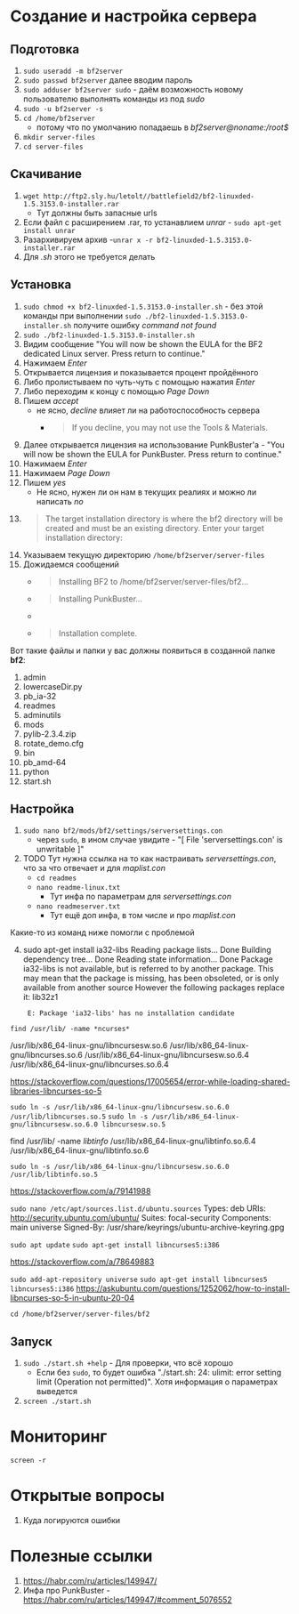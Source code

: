 # Создание и настройка сервера
## Подготовка
1. `sudo useradd -m bf2server`
2. `sudo passwd bf2server` далее вводим пароль
3. `sudo adduser bf2server sudo` - даём возможность новому пользователю выполнять команды из под _sudo_
4. `sudo -u bf2server -s`
5. `cd /home/bf2server`
    - потому что по умолчанию попадаешь в _bf2server@noname:/root$_
6. `mkdir server-files`
7. `cd server-files`
## Скачивание
1. `wget http://ftp2.sly.hu/letolt//battlefield2/bf2-linuxded-1.5.3153.0-installer.rar`
    - Тут должны быть запасные urls
10. Если файл с расширением .rar, то устанавлием _unrar_ - `sudo apt-get install unrar`
11. Разархивируем архив -`unrar x -r bf2-linuxded-1.5.3153.0-installer.rar`
12. Для _.sh_ этого не требуется делать
## Установка
1. `sudo chmod +x bf2-linuxded-1.5.3153.0-installer.sh` - без этой команды при выполнении `sudo ./bf2-linuxded-1.5.3153.0-installer.sh` получите ошибку _command not found_
15. `sudo ./bf2-linuxded-1.5.3153.0-installer.sh`
16. Видим сообщение "You will now be shown the EULA for the BF2 dedicated Linux server. Press return to continue."
17. Нажимаем _Enter_
12. Открывается лицензия и показывается процент пройдённого
13. Либо пролистываем по чуть-чуть с помощью нажатия _Enter_
14. Либо переходим к концу с помощью _Page Down_
15. Пишем _accept_
    - не ясно, _decline_ влияет ли на работоспособность сервера
        - > If you decline, you may not use the Tools & Materials.
16. Далее открывается лицензия на использование PunkBuster'a - "You will now be shown the EULA for PunkBuster. Press return to continue."
17. Нажимаем _Enter_
18. Нажимаем _Page Down_
19. Пишем _yes_
    - Не ясно, нужен ли он нам в текущих реалиях и можно ли написать _no_
20. > The target installation directory is where the bf2 directory will be created and must be an existing directory. Enter your target installation directory:
21. Указываем текущую директорию `/home/bf2server/server-files`
22. Дожидаемся сообщений
    - > Installing BF2 to /home/bf2server/server-files/bf2...
    - > Installing PunkBuster...
    - 
    - > Installation complete.



Вот такие файлы и папки у вас должны появиться в созданной папке **bf2**:
1. admin
2. lowercaseDir.py
3. pb_ia-32
4. readmes
5. adminutils
6. mods
7. pylib-2.3.4.zip
8. rotate_demo.cfg
9. bin
10. pb_amd-64
11. python
12. start.sh

## Настройка
1. `sudo nano bf2/mods/bf2/settings/serversettings.con`
    - через `sudo`, в ином случае увидите - "[ File 'serversettings.con' is unwritable ]"
2. TODO Тут нужна ссылка на то как настраивать _serversettings.con_, что за что отвечает и для _maplist.con_
    - `cd readmes`
    - `nano readme-linux.txt`
        - Тут инфа по параметрам для _serversettings.con_
    - `nano readmeserver.txt`
        - Тут ещё доп инфа, в том числе и про _maplist.con_
     
Какие-то из команд ниже помогли с проблемой

4. sudo apt-get install ia32-libs
        Reading package lists... Done
        Building dependency tree... Done
        Reading state information... Done
        Package ia32-libs is not available, but is referred to by another package.
        This may mean that the package is missing, has been obsoleted, or
        is only available from another source
        However the following packages replace it:
          lib32z1
        
        E: Package 'ia32-libs' has no installation candidate

`find /usr/lib/ -name *ncurses*`

/usr/lib/x86_64-linux-gnu/libncursesw.so.6
/usr/lib/x86_64-linux-gnu/libncurses.so.6
/usr/lib/x86_64-linux-gnu/libncursesw.so.6.4
/usr/lib/x86_64-linux-gnu/libncurses.so.6.4


https://stackoverflow.com/questions/17005654/error-while-loading-shared-libraries-libncurses-so-5

`sudo ln -s /usr/lib/x86_64-linux-gnu/libncursesw.so.6.0 /usr/lib/libncurses.so.5`
`sudo ln -s /usr/lib/x86_64-linux-gnu/libncursesw.so.6.0 libncursesw.so.5`


find /usr/lib/ -name *libtinfo*
/usr/lib/x86_64-linux-gnu/libtinfo.so.6.4
/usr/lib/x86_64-linux-gnu/libtinfo.so.6

`sudo ln -s /usr/lib/x86_64-linux-gnu/libncursesw.so.6.0 /usr/lib/libtinfo.so.5`


https://stackoverflow.com/a/79141988

`sudo nano /etc/apt/sources.list.d/ubuntu.sources`
    Types: deb
    URIs: http://security.ubuntu.com/ubuntu/
    Suites: focal-security
    Components: main universe
    Signed-By: /usr/share/keyrings/ubuntu-archive-keyring.gpg


`sudo apt update`
`sudo apt-get install libncurses5:i386`

https://stackoverflow.com/a/78649883

`sudo add-apt-repository universe`
`sudo apt-get install libncurses5 libncurses5:i386`
https://askubuntu.com/questions/1252062/how-to-install-libncurses-so-5-in-ubuntu-20-04


`cd /home/bf2server/server-files/bf2`


## Запуск
1. `sudo ./start.sh +help` - Для проверки, что всё хорошо
    - Если без `sudo`, то будет ошибка "./start.sh: 24: ulimit: error setting limit (Operation not permitted)". Хотя информация о параметрах выведется
2. `screen ./start.sh`

# Мониторинг
`screen -r`

# Открытые вопросы
1. Куда логируются ошибки

# Полезные ссылки
1. https://habr.com/ru/articles/149947/
2. Инфа про PunkBuster - https://habr.com/ru/articles/149947/#comment_5076552
